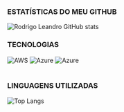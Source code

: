 
### ESTATÍSTICAS DO MEU GITHUB
![Rodrigo Leandro GitHub stats](https://github-readme-stats.vercel.app/api?username=rjlconsultoria&show_icons=true&theme=dark)

### TECNOLOGIAS
<div style="display: inline_block">
	<img align="center" alt="AWS" src="https://img.shields.io/badge/Amazon_AWS-FF9900?style=for-the-badge&logo=amazonaws&logoColor=white" />
	<img align="center" alt="Azure" src="https://img.shields.io/badge/microsoft%20azure-0089D6?style=for-the-badge&logo=microsoft-azure&logoColor=white"/>
	<img align="center" alt="Azure" src="https://img.shields.io/badge/Google_Cloud-4285F4?style=for-the-badge&logo=google-cloud&logoColor=red"/> 
</div><br/>

### LINGUAGENS UTILIZADAS
![Top Langs](https://github-readme-stats.vercel.app/api/top-langs/?username=rjlconsultoria&hide_progress=true)


